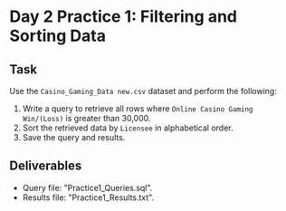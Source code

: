 # Day 2 Practice 1: Filtering and Sorting Data

## Task
Use the `Casino_Gaming_Data new.csv` dataset and perform the following:
1. Write a query to retrieve all rows where `Online Casino Gaming Win/(Loss)` is greater than 30,000.
2. Sort the retrieved data by `Licensee` in alphabetical order.
3. Save the query and results.

## Deliverables
- Query file: "Practice1_Queries.sql".
- Results file: "Practice1_Results.txt".